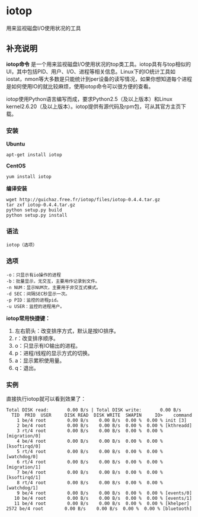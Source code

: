 iotop
===

用来监视磁盘I/O使用状况的工具

## 补充说明

**iotop命令** 是一个用来监视磁盘I/O使用状况的top类工具。iotop具有与top相似的UI，其中包括PID、用户、I/O、进程等相关信息。Linux下的IO统计工具如iostat，nmon等大多数是只能统计到per设备的读写情况，如果你想知道每个进程是如何使用IO的就比较麻烦，使用iotop命令可以很方便的查看。

iotop使用Python语言编写而成，要求Python2.5（及以上版本）和Linux kernel2.6.20（及以上版本）。iotop提供有源代码及rpm包，可从其官方主页下载。

###  安装

 **Ubuntu** 

```
apt-get install iotop
```

 **CentOS** 

```
yum install iotop
```

 **编译安装** 

```
wget http://guichaz.free.fr/iotop/files/iotop-0.4.4.tar.gz    
tar zxf iotop-0.4.4.tar.gz    
python setup.py build    
python setup.py install
```

###  语法

```
iotop（选项）
```

###  选项

```
-o：只显示有io操作的进程
-b：批量显示，无交互，主要用作记录到文件。
-n NUM：显示NUM次，主要用于非交互式模式。
-d SEC：间隔SEC秒显示一次。
-p PID：监控的进程pid。
-u USER：监控的进程用户。
```

 **iotop常用快捷键：** 

1.  左右箭头：改变排序方式，默认是按IO排序。
2.  r：改变排序顺序。
3.  o：只显示有IO输出的进程。
4.  p：进程/线程的显示方式的切换。
5.  a：显示累积使用量。
6.  q：退出。

###  实例

直接执行iotop就可以看到效果了：

```
Total DISK read:       0.00 B/s | Total DISK write:       0.00 B/s
  TID  PRIO  USER     DISK READ  DISK WRITE  SWAPIN     IO>    command
    1 be/4 root        0.00 B/s    0.00 B/s  0.00 %  0.00 % init [3]
    2 be/4 root        0.00 B/s    0.00 B/s  0.00 %  0.00 % [kthreadd]
    3 rt/4 root        0.00 B/s    0.00 B/s  0.00 %  0.00 % [migration/0]
    4 be/4 root        0.00 B/s    0.00 B/s  0.00 %  0.00 % [ksoftirqd/0]
    5 rt/4 root        0.00 B/s    0.00 B/s  0.00 %  0.00 % [watchdog/0]
    6 rt/4 root        0.00 B/s    0.00 B/s  0.00 %  0.00 % [migration/1]
    7 be/4 root        0.00 B/s    0.00 B/s  0.00 %  0.00 % [ksoftirqd/1]
    8 rt/4 root        0.00 B/s    0.00 B/s  0.00 %  0.00 % [watchdog/1]
    9 be/4 root        0.00 B/s    0.00 B/s  0.00 %  0.00 % [events/0]
   10 be/4 root        0.00 B/s    0.00 B/s  0.00 %  0.00 % [events/1]
   11 be/4 root        0.00 B/s    0.00 B/s  0.00 %  0.00 % [khelper]
2572 be/4 root        0.00 B/s    0.00 B/s  0.00 %  0.00 % [bluetooth]
```


